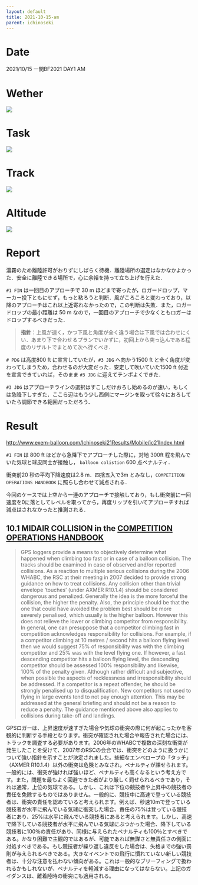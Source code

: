 ```yaml
---
layout: default
title: 2021-10-15-am
parent: ichinoseki
---
```



# Date
2021/10/15 
一関BF2021 DAY1 AM

# Wether
![](figure/wether.jpg)

# Task
![](figure/task.jpg)

# Track
![](figure/track.png)

# Altitude
![](figure/altitude.png)

# Report

濃霧のため離陸許可がおりずにしばらく待機．離陸場所の選定はなかなかよかった．安全に離陸できる場所で，心に余裕を持って立ち上げを行えた．

`#1 FIN` は一回目のアプローチで	30 m ほどまで寄ったが，ロガードロップ，マーカー投下ともにせず，もっと粘ろうと判断．風がころころと変わっており，以降のアプローチはこれ以上近寄れなかったので，この判断は失敗．また，ロガードロップの最小距離は 50 m なので，一回目のアプローチで少なくともロガーはドロップするべきだった．

> **指針**：上風が速く，かつ下風と角度が全く違う場合は下風では合わせにくい．あまり下で合わせるプランでいかずに，初回上から突っ込んである程度のリザルトでまとめて次へ行くべき．

`# PDG` は高度800 ft に宣言していたが，`#3 JDG` へ向かう1500 ft と全く角度が変わってしまうため，合わせるのが大変だった．安定して吹いていた1500 ft 付近を宣言できていれば，そのまま `#3 JDG` に迎えてテンポよくできた．

`#3 JDG` はアプローチラインの選択はすこしだけおろし始めるのが速い，もしくは急降下しすぎた．ここら辺はもう少し西側にマージンを取って徐々におろしていたら調節できる範囲だっただろう．

# Result

http://www.exem-balloon.com/Ichinoseki21Results/Mobile/ic21Index.html

`#1 FIN` は 800 ft ほどから急降下でアプローチした際に，対地 300ft 程を飛んでいた気球と球皮同士が接触し， `balloon colistion` 600 点ペナルティ．

衝突前20 秒の平均下降速度は2.8 m．四捨五入で3m とみなし，`COMPETITION OPERATIONS HANDBOOK` に照らし合わせて減点される．

今回のケースでは上空から一連のアプローチで接触しており，もし衝突前に一回速度を0に落としてレベルを取ってから，再度リップを引いてアプローチすれば減点はされなかったと推測される．

## 10.1 MIDAIR COLLISION in the [COMPETITION OPERATIONS HANDBOOK](http://www.jballoon.jp/sport/fai/coh_2018_-_final.pdf)

> GPS loggers provide a means to objectively determine what happened when climbing too fast
or in case of a balloon collision. The tracks should be examined in case of observed and/or
reported collisions. As a reaction to multiple serious collisions during the 2006 WHABC, the
RSC at their meeting in 2007 decided to provide strong guidance on how to treat collisions. Any
collision other than trivial envelope ‘touches’ (under AXMER R10.1.4) should be considered
dangerous and penalized. Generally the idea is the more forceful the collision, the higher the
penalty. Also, the principle should be that the one that could have avoided the problem best
should be more severely penalised, which usually is the higher balloon. However this does not
relieve the lower or climbing competitor from responsibility. In general, one can presuppose that
a competitor climbing fast in competition acknowledges responsibility for collisions. For
example, if a competitor climbing at 10 metres / second hits a balloon flying level then we would
suggest 75% of responsibility was with the climbing competitor and 25% was with the level
flying one. If however, a fast descending competitor hits a balloon flying level, the descending
competitor should be assessed 100% responsibility and likewise, 100% of the penalty given.
Although rather difficult and subjective, when possible the aspects of recklessness and
irresponsibility should be addressed. If a competitor is a repeat offender, he should be strongly
penalised up to disqualification.
New competitors not used to flying in large events tend to not pay enough attention. This may
be addressed at the general briefing and should not be a reason to reduce a penalty. The
guidance mentioned above also applies to collisions during take-off and landings.

GPSロガーは、上昇速度が速すぎた場合や気球の衝突の際に何が起こったかを客観的に判断する手段となります。衝突が確認された場合や報告された場合には、トラックを調査する必要があります。2006年のWHABCで複数の深刻な衝突が発生したことを受けて、2007年のRSCの会合では、衝突をどのように扱うかについて強い指針を示すことが決定されました。些細なエンベロープの「タッチ」（AXMER R10.1.4）以外の衝突は危険とみなされ，ペナルティが課せられます。一般的には、衝突が強ければ強いほど、ペナルティも高くなるという考え方です。また，問題を最もよく回避できた者がより厳しく罰せられるべきであり，それは通常，上位の気球である。しかし、これは下位の競技者や上昇中の競技者の責任を免除するものではありません。一般的に、競技中に高速で登っている競技者は、衝突の責任を認めていると考えられます。例えば、秒速10mで登っている競技者が水平に飛んでいる気球に衝突した場合、責任の75%は登っている競技者にあり、25%は水平に飛んでいる競技者にあると考えられます。しかし、高速で降下している競技者が水平に飛んでいる気球にぶつかった場合、降下している競技者に100％の責任があり、同様に与えられたペナルティも100％とすべきである。かなり困難で主観的ではあるが、可能であれば無謀さと無責任さの側面に対処すべきである。もし競技者が繰り返し違反をした場合は、失格までの強い罰則が与えられるべきである。大きなイベントでの飛行に慣れていない新しい競技者は、十分な注意を払わない傾向がある。これは一般的なブリーフィングで扱われるかもしれないが、ペナルティを軽減する理由になってはならない。上記のガイダンスは、離着陸時の衝突にも適用される。
